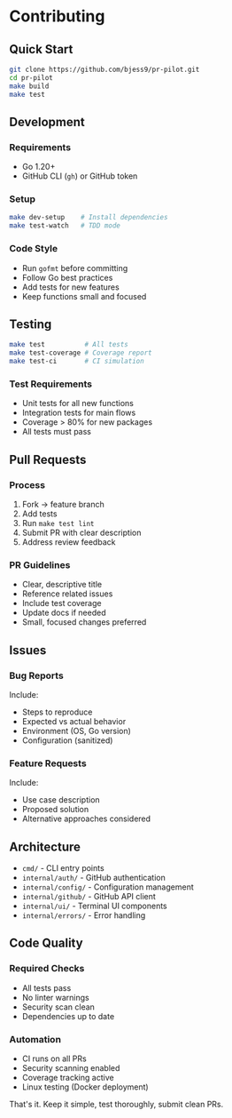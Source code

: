 # Contributing

## Quick Start

```bash
git clone https://github.com/bjess9/pr-pilot.git
cd pr-pilot
make build
make test
```

## Development

### Requirements

- Go 1.20+
- GitHub CLI (`gh`) or GitHub token

### Setup

```bash
make dev-setup    # Install dependencies
make test-watch   # TDD mode
```

### Code Style

- Run `gofmt` before committing
- Follow Go best practices
- Add tests for new features
- Keep functions small and focused

## Testing

```bash
make test          # All tests
make test-coverage # Coverage report
make test-ci       # CI simulation
```

### Test Requirements

- Unit tests for all new functions
- Integration tests for main flows
- Coverage > 80% for new packages
- All tests must pass

## Pull Requests

### Process

1. Fork → feature branch
2. Add tests
3. Run `make test lint`
4. Submit PR with clear description
5. Address review feedback

### PR Guidelines

- Clear, descriptive title
- Reference related issues
- Include test coverage
- Update docs if needed
- Small, focused changes preferred

## Issues

### Bug Reports

Include:

- Steps to reproduce
- Expected vs actual behavior
- Environment (OS, Go version)
- Configuration (sanitized)

### Feature Requests

Include:

- Use case description
- Proposed solution
- Alternative approaches considered

## Architecture

- `cmd/` - CLI entry points
- `internal/auth/` - GitHub authentication
- `internal/config/` - Configuration management
- `internal/github/` - GitHub API client
- `internal/ui/` - Terminal UI components
- `internal/errors/` - Error handling

## Code Quality

### Required Checks

- All tests pass
- No linter warnings
- Security scan clean
- Dependencies up to date

### Automation

- CI runs on all PRs
- Security scanning enabled
- Coverage tracking active
- Linux testing (Docker deployment)

That's it. Keep it simple, test thoroughly, submit clean PRs.
